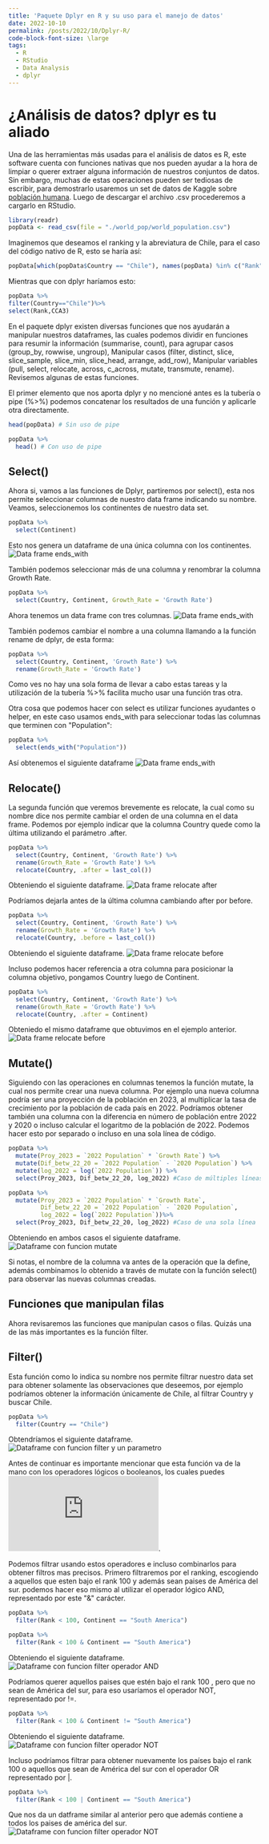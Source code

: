 ```yaml
---
title: 'Paquete Dplyr en R y su uso para el manejo de datos'
date: 2022-10-10
permalink: /posts/2022/10/Dplyr-R/
code-block-font-size: \large
tags:
  - R
  - RStudio
  - Data Analysis
  - dplyr
---
```


# ¿Análisis de datos? dplyr es tu aliado

Una de las herramientas más usadas para el análisis de datos es R, este software cuenta con funciones nativas que nos pueden ayudar a la hora de limpiar o querer extraer alguna información de nuestros conjuntos de datos. Sin embargo, muchas de estas operaciones pueden ser tediosas de escribir, para demostrarlo usaremos un set de datos de Kaggle sobre [población humana](https://www.kaggle.com/datasets/iamsouravbanerjee/world-population-dataset). Luego de descargar el archivo .csv procederemos a cargarlo en RStudio.

```R
library(readr)
popData <- read_csv(file = "./world_pop/world_population.csv")
```


Imaginemos que deseamos el ranking y la abreviatura de Chile, para el caso del código nativo de R, esto se haría así:
```R
popData[which(popData$Country == "Chile"), names(popData) %in% c("Rank", "CCA3")]
```

Mientras que con dplyr haríamos esto:
```R
popData %>%
filter(Country=="Chile")%>%
select(Rank,CCA3)
```
En el paquete dplyr existen diversas funciones que nos ayudarán a manipular nuestros dataframes, las cuales podemos dividir en funciones para resumir la información (summarise, count), para agrupar casos (group_by, rowwise, ungroup), Manipular casos (filter, distinct, slice, slice_sample, slice_min, slice_head, arrange, add_row), Manipular variables (pull, select, relocate, across, c_across, mutate, transmute, rename). Revisemos algunas de estas funciones.

El primer elemento que nos aporta dplyr y no mencioné antes es la tubería o pipe (%>%) podemos concatenar los resultados de una función y aplicarle otra directamente.

```R
head(popData) # Sin uso de pipe

popData %>%
  head() # Con uso de pipe
```
## Select()

Ahora si, vamos a las funciones de Dplyr, partiremos por select(), esta nos permite seleccionar columnas de nuestro data frame indicando su nombre. Veamos, seleccionemos los continentes de nuestro data set. 
```R
popData %>%
  select(Continent)
```
Esto nos genera un dataframe de una única columna con los continentes. <img src="https://jorgecortes-m.github.io/images/select_continent_blog_1.JPG" alt="Data frame ends_with">

También podemos seleccionar más de una columna y renombrar la columna Growth Rate. 
```R
popData %>%
  select(Country, Continent, Growth_Rate = 'Growth Rate')
```
Ahora tenemos un data frame con tres columnas. <img src="https://jorgecortes-m.github.io/images/select_mult_col_blog_1.JPG" alt="Data frame ends_with">

También podemos cambiar el nombre a una columna llamando a la función rename de dplyr, de esta forma:

```R
popData %>%
  select(Country, Continent, 'Growth Rate') %>%
  rename(Growth_Rate = 'Growth Rate')
```
Como ves no hay una sola forma de llevar a cabo estas tareas y la utilización de la tubería %>% facilita mucho usar una función tras otra.

Otra cosa que podemos hacer con select es utilizar funciones ayudantes o helper, en este caso usamos ends_with para seleccionar todas las columnas que terminen con "Population":

```R
popData %>%
  select(ends_with("Population"))
```

Así obtenemos el siguiente dataframe <img src="https://jorgecortes-m.github.io/images/select_ends_with.JPG" alt="Data frame ends_with">

## Relocate()

La segunda función que veremos brevemente es relocate, la cual como su nombre dice nos permite cambiar el orden de una columna en el data frame.
Podemos por ejemplo indicar que la columna Country quede como la última utilizando el parámetro .after. 

```R
popData %>%
  select(Country, Continent, 'Growth Rate') %>%
  rename(Growth_Rate = 'Growth Rate') %>%
  relocate(Country, .after = last_col())
```

Obteniendo el siguiente dataframe.
<img src="https://jorgecortes-m.github.io/images/relocate_after.JPG" alt="Data frame relocate after">

Podríamos dejarla antes de la última columna cambiando after por before. 

```R
popData %>%
  select(Country, Continent, 'Growth Rate') %>%
  rename(Growth_Rate = 'Growth Rate') %>%
  relocate(Country, .before = last_col())
```
Obteniendo el siguiente dataframe.
<img src="https://jorgecortes-m.github.io/images/relocate_before.JPG" alt="Data frame relocate before">

Incluso podemos hacer referencia a otra columna para posicionar la columna objetivo, pongamos Country luego de Continent.

```R
popData %>%
  select(Country, Continent, 'Growth Rate') %>%
  rename(Growth_Rate = 'Growth Rate') %>%
  relocate(Country, .after = Continent)
```
Obteniedo el mismo dataframe que obtuvimos en el ejemplo anterior.
<img src="https://jorgecortes-m.github.io/images/relocate_before.JPG" alt="Data frame relocate before">

## Mutate()

Siguiendo con las operaciones en columnas tenemos la función mutate, la cual nos permite crear una nueva columna. Por ejemplo una nueva columna podría ser una proyección de la población en 2023, al multiplicar la tasa de crecimiento por la población de cada país en 2022. Podríamos obtener también una columna con la diferencia en número de población entre 2022 y 2020 o incluso calcular el logaritmo de la población de 2022. Podemos hacer esto por separado o incluso en una sola línea de código.

```R
popData %>%
  mutate(Proy_2023 = `2022 Population` * `Growth Rate`) %>%
  mutate(Dif_betw_22_20 = `2022 Population` - `2020 Population`) %>%
  mutate(log_2022 = log(`2022 Population`)) %>%
  select(Proy_2023, Dif_betw_22_20, log_2022) #Caso de múltiples líneas

popData %>%
  mutate(Proy_2023 = `2022 Population` * `Growth Rate`,
         Dif_betw_22_20 = `2022 Population` - `2020 Population`,
         log_2022 = log(`2022 Population`))%>%
  select(Proy_2023, Dif_betw_22_20, log_2022) #Caso de una sola línea
```
Obteniendo en ambos casos el siguiente dataframe.
<img src="https://jorgecortes-m.github.io/images/mutate.JPG" alt="Dataframe con funcion mutate">

Si notas, el nombre de la columna va antes de la operación que la define, además combinamos lo obtenido a través de mutate con la función select() para observar las nuevas columnas creadas.

## Funciones que manipulan filas

Ahora revisaremos las funciones que manipulan casos o filas. Quizás una de las más importantes es la función filter.

## Filter()

Esta función como lo indica su nombre nos permite filtrar nuestro data set para obtener solamente las observaciones que deseemos, por ejemplo podríamos obtener la información únicamente de Chile, al filtrar Country y buscar Chile.

```R
popData %>%
  filter(Country == "Chile")
```
Obtendríamos el siguiente dataframe.
<img src="https://jorgecortes-m.github.io/images/filter_unparam.JPG" alt="Dataframe con funcion filter y un parametro">

Antes de continuar es importante mencionar que esta función va de la mano con los operadores lógicos o booleanos, los cuales puedes ![ver por acá](https://www.rstudio.com/wp-content/uploads/2015/02/data-wrangling-cheatsheet.pdf).

Podemos filtrar usando estos operadores e incluso combinarlos para obtener filtros mas precisos. Primero filtraremos por el ranking, escogiendo a aquellos que esten bajo el rank 100 y además sean paises de América del sur. podemos hacer eso mismo al utilizar el operador lógico AND, representado por este "&" carácter.

```R
popData %>%
  filter(Rank < 100, Continent == "South America")

popData %>%
  filter(Rank < 100 & Continent == "South America")
```

Obteniendo el siguiente dataframe.
<img src="https://jorgecortes-m.github.io/images/filter_and.JPG" alt="Dataframe con funcion filter operador AND">

Podríamos querer aquellos paises que estén bajo el rank 100 , pero que no sean de América del sur, para eso usaríamos el operador NOT, representado por !=.

```R
popData %>%
  filter(Rank < 100 & Continent != "South America")
```
Obteniendo el siguiente dataframe.
<img src="https://jorgecortes-m.github.io/images/filter_not.JPG" alt="Dataframe con funcion filter operador NOT">

Incluso podríamos filtrar para obtener nuevamente los países bajo el rank 100 o aquellos que sean de América del sur con el operador OR representado por |.

```R
popData %>%
  filter(Rank < 100 | Continent == "South America")
```

Que nos da un datframe similar al anterior pero que además contiene a todos los paises de américa del sur.
<img src="https://jorgecortes-m.github.io/images/filter_not.JPG" alt="Dataframe con funcion filter operador NOT">